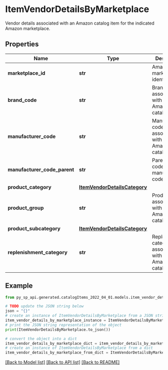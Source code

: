 # ItemVendorDetailsByMarketplace

Vendor details associated with an Amazon catalog item for the indicated Amazon marketplace.

## Properties

Name | Type | Description | Notes
------------ | ------------- | ------------- | -------------
**marketplace_id** | **str** | Amazon marketplace identifier. | 
**brand_code** | **str** | Brand code associated with an Amazon catalog item. | [optional] 
**manufacturer_code** | **str** | Manufacturer code associated with an Amazon catalog item. | [optional] 
**manufacturer_code_parent** | **str** | Parent vendor code of the manufacturer code. | [optional] 
**product_category** | [**ItemVendorDetailsCategory**](ItemVendorDetailsCategory.md) |  | [optional] 
**product_group** | **str** | Product group associated with an Amazon catalog item. | [optional] 
**product_subcategory** | [**ItemVendorDetailsCategory**](ItemVendorDetailsCategory.md) |  | [optional] 
**replenishment_category** | **str** | Replenishment category associated with an Amazon catalog item. | [optional] 

## Example

```python
from py_sp_api.generated.catalogItems_2022_04_01.models.item_vendor_details_by_marketplace import ItemVendorDetailsByMarketplace

# TODO update the JSON string below
json = "{}"
# create an instance of ItemVendorDetailsByMarketplace from a JSON string
item_vendor_details_by_marketplace_instance = ItemVendorDetailsByMarketplace.from_json(json)
# print the JSON string representation of the object
print(ItemVendorDetailsByMarketplace.to_json())

# convert the object into a dict
item_vendor_details_by_marketplace_dict = item_vendor_details_by_marketplace_instance.to_dict()
# create an instance of ItemVendorDetailsByMarketplace from a dict
item_vendor_details_by_marketplace_from_dict = ItemVendorDetailsByMarketplace.from_dict(item_vendor_details_by_marketplace_dict)
```
[[Back to Model list]](../README.md#documentation-for-models) [[Back to API list]](../README.md#documentation-for-api-endpoints) [[Back to README]](../README.md)


